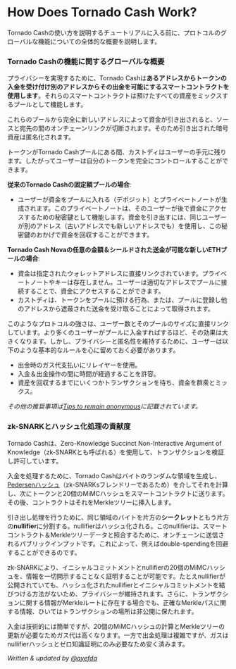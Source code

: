 # How Does Tornado Cash Work?

Tornado Cashの使い方を説明するチュートリアルに入る前に、プロトコルのグローバルな機能についての全体的な概要を説明します。

### Tornado Cashの機能に関するグローバルな概要

プライバシーを実現するために、Tornado Cashは**あるアドレスからトークンの入金を受け付け別のアドレスからその出金を可能にするスマートコントラクトを使用します**。それらのスマートコントラクトは預けたすべての資産をミックスするプールとして機能します。

これらのプールから完全に新しいアドレスによって資金が引き出されると、ソースと宛先の間のオンチェーンリンクが切断されます。そのため引き出された暗号資産は匿名化されます。

トークンがTornado Cashプールにある間、カストディはユーザーの手元に残ります。したがってユーザーは自分のトークンを完全にコントロールすることができます。

**従来のTornado Cashの固定額プールの場合**:

* ユーザーが資金をプールに入れる（デポジット）とプライベートノートが生成されます。このプライベートノートは、そのユーザーが後で資金にアクセスするための秘密鍵として機能します。資金を引き出すには、同じユーザーが別のアドレス（古いアドレスでも新しいアドレスでも）を使用し、この秘密鍵のおかげで資金を回収することができます。

**Tornado Cash Novaの任意の金額＆シールドされた送金が可能な新しいETHプールの場合**:

* 資金は指定されたウォレットアドレスに直接リンクされています。プライベートノートやキーは存在しません。ユーザーは適切なアドレスでプールに接続することで、資金にアクセスすることができます。
* カストディは、トークンをプールに預ける行為、または、プールに登録し他のアドレスから遮蔽された送金を受け取ることによって取得されます。

このようなプロトコルの強さは、ユーザー数とそのプールのサイズに直接リンクしています。より多くのユーザーがプールに入金すればするほど、その効果は大きくなります。しかし、プライバシーと匿名性を維持するために、ユーザーは以下のような基本的なルールを心に留めておく必要があります。

* 出金時のガス代支払いにリレイヤーを使用。
* 入金＆出金操作の間に時間が経過することを許容。
* 資産を回収するまでにいくつかトランザクションを待ち、資金を群衆とミックス。

*その他の推奨事項は*[*Tips to remain anonymous*](tips-to-remain-anonymous.md)*に記載されています。*

### zk-SNARKとハッシュ化処理の貢献度

Tornado Cashは、Zero-Knowledge Succinct Non-Interactive Argument of Knowledge（zk-SNARKとも呼ばれる）を使用して、トランザクションを検証し許可しています。

入金を処理するために、Tornado Cashはバイトのランダムな領域を生成し、[Pedersenハッシュ](https://iden3-docs.readthedocs.io/en/latest/iden3_repos/research/publications/zkproof-standards-workshop-2/pedersen-hash/pedersen.html)（zk-SNARKsフレンドリーであるため）を介してそれを計算し、次にトークンと20個のMiMCハッシュをスマートコントラクトに送ります。その後、コントラクトはそれをMerkleツリーに挿入します。

引き出し処理を行うために、同じ領域のバイトを片方の**シークレット**ともう片方の**nullifier**に分割する。nullifierはハッシュ化される。このnullifierは、スマートコントラクト＆Merkleツリーデータと照合するために、オンチェーンに送信されるパブリックインプットです。これによって、例えばdouble-spendingを回避することができるのです。

zk-SNARKにより、イニシャルコミットメントとnullifierの20個のMiMCハッシュを、情報を一切開示することなく証明することが可能です。たとえnullifierが公開されていても、ハッシュ化されたnullifierとイニシャルコミットメントを結びつける方法がないため、プライバシーが維持されます。さらに、トランザクションに関する情報がMerkleルートに存在する場合でも、正確なMerkleパスに関する情報、ひいてはトランザクションの場所は非公開に保たれます。

入金は技術的には簡単ですが、20個のMiMCハッシュの計算とMerkleツリーの更新が必要なためガス代は高くなります。一方で出金処理は複雑ですが、ガスはnullifierハッシュとゼロ知識証明にのみ必要なため安く済みます。

*Written & updated by* [*@ayefda*](https://torn.community/u/ayefda)

